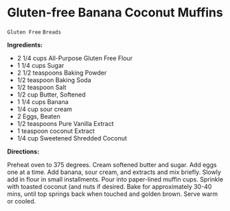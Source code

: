 # Gluten-free Banana Coconut Muffins

`Gluten Free` `Breads`

**Ingredients:**

- 2 1/4 cups All-Purpose Gluten Free Flour
- 1 1/4 cups Sugar
- 2 1/2 teaspoons Baking Powder
- 1/2 teaspoon Baking Soda
- 1/2 teaspoon Salt
- 1/2 cup Butter, Softened
- 1 1/4 cups Banana
- 1/4 cup sour cream
- 2 Eggs, Beaten
- 1/2 teaspoons Pure Vanilla Extract
- 1 teaspoon coconut Extract
- 1/4 cup Sweetened Shredded Coconut

**Directions:**

Preheat oven to 375 degrees. Cream softened butter and sugar. Add eggs one at a time. Add banana, sour cream, and extracts and mix briefly. Slowly add in flour in small installments. Pour into paper-lined muffin cups. Sprinkle with toasted coconut (and nuts if desired. Bake for approximately 30-40 mins, until top springs back when touched and golden brown. Serve warm or cooled. 
